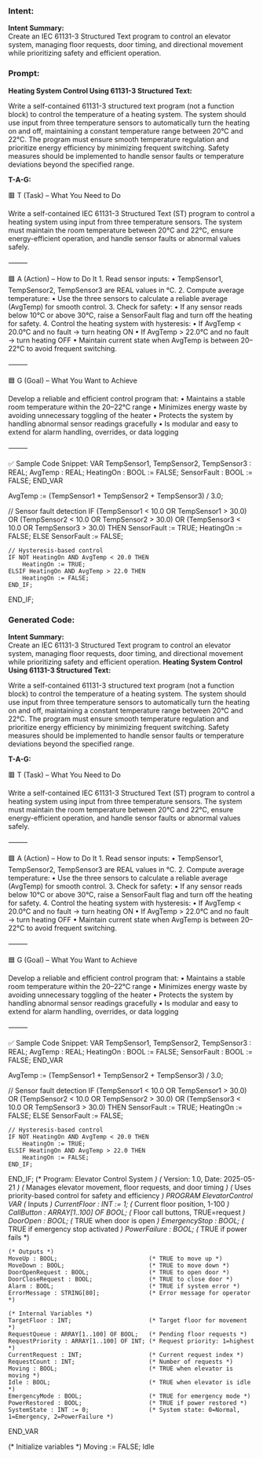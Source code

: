 ### Intent:
**Intent Summary:**  
Create an IEC 61131-3 Structured Text program to control an elevator system, managing floor requests, door timing, and directional movement while prioritizing safety and efficient operation.

### Prompt:
**Heating System Control Using 61131-3 Structured Text:**

Write a self-contained 61131-3 structured text program (not a function block) to control the temperature of a heating system. The system should use input from three temperature sensors to automatically turn the heating on and off, maintaining a constant temperature range between 20°C and 22°C. The program must ensure smooth temperature regulation and prioritize energy efficiency by minimizing frequent switching. Safety measures should be implemented to handle sensor faults or temperature deviations beyond the specified range.

**T-A-G:**

🟥 T (Task) – What You Need to Do

Write a self-contained IEC 61131-3 Structured Text (ST) program to control a heating system using input from three temperature sensors. The system must maintain the room temperature between 20°C and 22°C, ensure energy-efficient operation, and handle sensor faults or abnormal values safely.

⸻

🟩 A (Action) – How to Do It
	1.	Read sensor inputs:
	•	TempSensor1, TempSensor2, TempSensor3 are REAL values in °C.
	2.	Compute average temperature:
	•	Use the three sensors to calculate a reliable average (AvgTemp) for smooth control.
	3.	Check for safety:
	•	If any sensor reads below 10°C or above 30°C, raise a SensorFault flag and turn off the heating for safety.
	4.	Control the heating system with hysteresis:
	•	If AvgTemp < 20.0°C and no fault → turn heating ON
	•	If AvgTemp > 22.0°C and no fault → turn heating OFF
	•	Maintain current state when AvgTemp is between 20–22°C to avoid frequent switching.

⸻

🟦 G (Goal) – What You Want to Achieve

Develop a reliable and efficient control program that:
	•	Maintains a stable room temperature within the 20–22°C range
	•	Minimizes energy waste by avoiding unnecessary toggling of the heater
	•	Protects the system by handling abnormal sensor readings gracefully
	•	Is modular and easy to extend for alarm handling, overrides, or data logging

⸻

✅ Sample Code Snippet:
VAR
    TempSensor1, TempSensor2, TempSensor3 : REAL;
    AvgTemp : REAL;
    HeatingOn : BOOL := FALSE;
    SensorFault : BOOL := FALSE;
END_VAR

AvgTemp := (TempSensor1 + TempSensor2 + TempSensor3) / 3.0;

// Sensor fault detection
IF (TempSensor1 < 10.0 OR TempSensor1 > 30.0) OR
   (TempSensor2 < 10.0 OR TempSensor2 > 30.0) OR
   (TempSensor3 < 10.0 OR TempSensor3 > 30.0) THEN
    SensorFault := TRUE;
    HeatingOn := FALSE;
ELSE
    SensorFault := FALSE;

    // Hysteresis-based control
    IF NOT HeatingOn AND AvgTemp < 20.0 THEN
        HeatingOn := TRUE;
    ELSIF HeatingOn AND AvgTemp > 22.0 THEN
        HeatingOn := FALSE;
    END_IF;
END_IF;

### Generated Code:
**Intent Summary:**  
Create an IEC 61131-3 Structured Text program to control an elevator system, managing floor requests, door timing, and directional movement while prioritizing safety and efficient operation.
**Heating System Control Using 61131-3 Structured Text:**

Write a self-contained 61131-3 structured text program (not a function block) to control the temperature of a heating system. The system should use input from three temperature sensors to automatically turn the heating on and off, maintaining a constant temperature range between 20°C and 22°C. The program must ensure smooth temperature regulation and prioritize energy efficiency by minimizing frequent switching. Safety measures should be implemented to handle sensor faults or temperature deviations beyond the specified range.

**T-A-G:**

🟥 T (Task) – What You Need to Do

Write a self-contained IEC 61131-3 Structured Text (ST) program to control a heating system using input from three temperature sensors. The system must maintain the room temperature between 20°C and 22°C, ensure energy-efficient operation, and handle sensor faults or abnormal values safely.

⸻

🟩 A (Action) – How to Do It
	1.	Read sensor inputs:
	•	TempSensor1, TempSensor2, TempSensor3 are REAL values in °C.
	2.	Compute average temperature:
	•	Use the three sensors to calculate a reliable average (AvgTemp) for smooth control.
	3.	Check for safety:
	•	If any sensor reads below 10°C or above 30°C, raise a SensorFault flag and turn off the heating for safety.
	4.	Control the heating system with hysteresis:
	•	If AvgTemp < 20.0°C and no fault → turn heating ON
	•	If AvgTemp > 22.0°C and no fault → turn heating OFF
	•	Maintain current state when AvgTemp is between 20–22°C to avoid frequent switching.

⸻

🟦 G (Goal) – What You Want to Achieve

Develop a reliable and efficient control program that:
	•	Maintains a stable room temperature within the 20–22°C range
	•	Minimizes energy waste by avoiding unnecessary toggling of the heater
	•	Protects the system by handling abnormal sensor readings gracefully
	•	Is modular and easy to extend for alarm handling, overrides, or data logging

⸻

✅ Sample Code Snippet:
VAR
    TempSensor1, TempSensor2, TempSensor3 : REAL;
    AvgTemp : REAL;
    HeatingOn : BOOL := FALSE;
    SensorFault : BOOL := FALSE;
END_VAR

AvgTemp := (TempSensor1 + TempSensor2 + TempSensor3) / 3.0;

// Sensor fault detection
IF (TempSensor1 < 10.0 OR TempSensor1 > 30.0) OR
   (TempSensor2 < 10.0 OR TempSensor2 > 30.0) OR
   (TempSensor3 < 10.0 OR TempSensor3 > 30.0) THEN
    SensorFault := TRUE;
    HeatingOn := FALSE;
ELSE
    SensorFault := FALSE;

    // Hysteresis-based control
    IF NOT HeatingOn AND AvgTemp < 20.0 THEN
        HeatingOn := TRUE;
    ELSIF HeatingOn AND AvgTemp > 22.0 THEN
        HeatingOn := FALSE;
    END_IF;
END_IF;
(* Program: Elevator Control System *)
(* Version: 1.0, Date: 2025-05-21 *)
(* Manages elevator movement, floor requests, and door timing *)
(* Uses priority-based control for safety and efficiency *)
PROGRAM ElevatorControl
VAR
    (* Inputs *)
    CurrentFloor : INT := 1;                 (* Current floor position, 1-100 *)
    CallButton : ARRAY[1..100] OF BOOL;     (* Floor call buttons, TRUE=request *)
    DoorOpen : BOOL;                        (* TRUE when door is open *)
    EmergencyStop : BOOL;                   (* TRUE if emergency stop activated *)
    PowerFailure : BOOL;                    (* TRUE if power fails *)
    
    (* Outputs *)
    MoveUp : BOOL;                          (* TRUE to move up *)
    MoveDown : BOOL;                        (* TRUE to move down *)
    DoorOpenRequest : BOOL;                 (* TRUE to open door *)
    DoorCloseRequest : BOOL;                (* TRUE to close door *)
    Alarm : BOOL;                           (* TRUE if system error *)
    ErrorMessage : STRING[80];              (* Error message for operator *)
    
    (* Internal Variables *)
    TargetFloor : INT;                      (* Target floor for movement *)
    RequestQueue : ARRAY[1..100] OF BOOL;   (* Pending floor requests *)
    RequestPriority : ARRAY[1..100] OF INT; (* Request priority: 1=highest *)
    CurrentRequest : INT;                   (* Current request index *)
    RequestCount : INT;                     (* Number of requests *)
    Moving : BOOL;                          (* TRUE when elevator is moving *)
    Idle : BOOL;                            (* TRUE when elevator is idle *)
    EmergencyMode : BOOL;                   (* TRUE for emergency mode *)
    PowerRestored : BOOL;                   (* TRUE if power restored *)
    SystemState : INT := 0;                 (* System state: 0=Normal, 1=Emergency, 2=PowerFailure *)
END_VAR

(* Initialize variables *)
Moving := FALSE;
Idle
